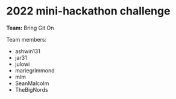 # 2022 mini-hackathon challenge 

**Team:** Bring Git On

Team members:   
+ ashwin131    
+ jar31   
+ julowi  
+ mariegrimmond  
+ mlm  
+ SeanMalcolm  
+ TheBigNords 

